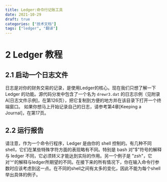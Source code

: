 ```yaml
---
title: Ledger:命令行记账工具
date: 2021-10-29
draft: true
categories: ["技术文档"]
tags: ["ledger", "翻译"]
---
```


# 2 Ledger 教程
## 2.1 启动一个日志文件
日志是对你的财务交易的记录，是使用Ledger的核心。现在我们只想了解一下 Ledger 的功能。源代码分发中包含了一个名为 `drewr3.dat` 的日志示例（见附录A[日志文件示例]，在第126页），把它复制到方便的地方并在该目录下打开一个终端窗口。
如果你想马上开始记录自己的日志，请参考第4章[Keeping a Journal]，在第17页。

## 2.2 运行报告
请注意，作为一个命令行程序，Ledger 是由你的 shell 控制的。有几种不同 shell，它们在某些特殊字符方面的表现略有不同。特别是 bash 对"$"符号的解释与 ledger 不同，它必须转义才能达到实际的作用。另一个例子是 "zsh"，它对'^'的解释与ledger所期望的不同。在接下来的所有情况下，你在输入命令行参数时应该考虑到这一点。在不同的shell之间有太多的变化，因此不能为每个shell举出具体的例子。



